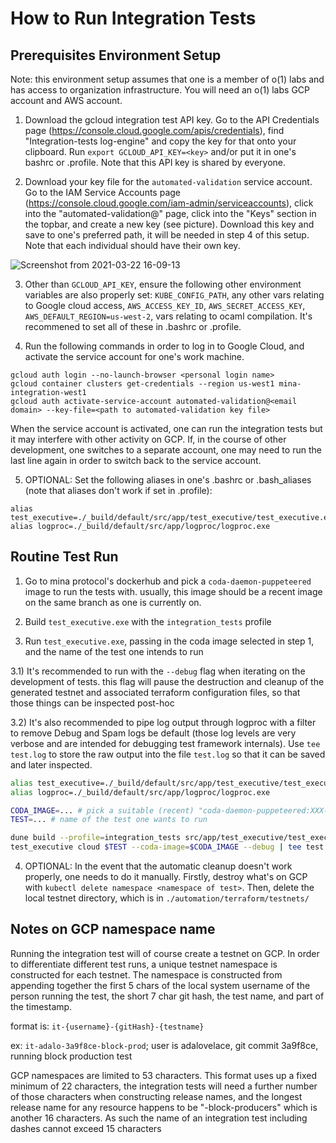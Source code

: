 # How to Run Integration Tests


## Prerequisites Environment Setup

Note: this environment setup assumes that one is a member of o(1) labs and has access to organization infrastructure.  You will need an o(1) labs GCP account and AWS account.

1) Download the gcloud integration test API key.  Go to the API Credentials page (https://console.cloud.google.com/apis/credentials), find "Integration-tests log-engine" and copy the key for that onto your clipboard.  Run `export GCLOUD_API_KEY=<key>` and/or put it in one's bashrc or .profile.  Note that this API key is shared by everyone.

2) Download your key file for the `automated-validation` service account.  Go to the IAM Service Accounts page (https://console.cloud.google.com/iam-admin/serviceaccounts), click into the "automated-validation@<email domain>" page, click into the "Keys" section in the topbar, and create a new key (see picture).  Download this key and save to one's preferred path, it will be needed in step 4 of this setup.  Note that each individual should have their own key.

![Screenshot from 2021-03-22 16-09-13](https://user-images.githubusercontent.com/3465290/112069570-4efc2700-8b29-11eb-9ff6-497a272ce434.png)


3) Other than `GCLOUD_API_KEY`, ensure the following other environment variables are also properly set: `KUBE_CONFIG_PATH`, any other vars relating to Google cloud access, `AWS_ACCESS_KEY_ID`, `AWS_SECRET_ACCESS_KEY`, `AWS_DEFAULT_REGION=us-west-2`, vars relating to ocaml compilation.  It's recommened to set all of these in .bashrc or .profile.

4) Run the following commands in order to log in to Google Cloud, and activate the service account for one's work machine.

```
gcloud auth login --no-launch-browser <personal login name>
gcloud container clusters get-credentials --region us-west1 mina-integration-west1
gcloud auth activate-service-account automated-validation@<email domain> --key-file=<path to automated-validation key file>
```

When the service account is activated, one can run the integration tests but it may interfere with other activity on GCP.  If, in the course of other development, one switches to a separate account, one may need to run the last line again in order to switch back to the service account.

5) OPTIONAL: Set the following aliases in one's .bashrc or .bash_aliases (note that aliases don't work if set in .profile):

```
alias test_executive=./_build/default/src/app/test_executive/test_executive.exe
alias logproc=./_build/default/src/app/logproc/logproc.exe
```



## Routine Test Run

1) Go to mina protocol's dockerhub and pick a `coda-daemon-puppeteered` image to run the tests with.  usually, this image should be a recent image on the same branch as one is currently on.

2) Build `test_executive.exe` with the `integration_tests` profile

3) Run `test_executive.exe`, passing in the coda image selected in step 1, and the name of the test one intends to run
  
3.1) It's recommended to run with the `--debug` flag when iterating on the development of tests.  this flag will pause the destruction and cleanup of the generated testnet and associated terraform configuration files, so that those things can be inspected post-hoc
  
3.2) It's also recommended to pipe log output through logproc with a filter to remove Debug and Spam logs be default (those log levels are very verbose and are intended for debugging test framework internals).  Use `tee test.log` to store the raw output into the file `test.log` so that it can be saved and later inspected.

```sh
alias test_executive=./_build/default/src/app/test_executive/test_executive.exe
alias logproc=./_build/default/src/app/logproc/logproc.exe

CODA_IMAGE=... # pick a suitable (recent) "coda-daemon-puppeteered:XXX-develop-XXX" dockerhub
TEST=... # name of the test one wants to run

dune build --profile=integration_tests src/app/test_executive/test_executive.exe src/app/logproc/logproc.exe
test_executive cloud $TEST --coda-image=$CODA_IMAGE --debug | tee test.log | logproc -i inline -f '!(.level in ["Debug", "Spam"])'
```

4) OPTIONAL: In the event that the automatic cleanup doesn't work properly, one needs to do it manually.  Firstly, destroy what's on GCP with `kubectl delete namespace <namespace of test>`.  Then, delete the local testnet directory, which is in `./automation/terraform/testnets/`

## Notes on GCP namespace name

Running the integration test will of course create a testnet on GCP.  In order to differentiate different test runs, a unique testnet namespace is constructed for each testnet.  The namespace is constructed from appending together the first 5 chars of the local system username of the person running the test, the short 7 char git hash, the test name, and part of the timestamp.

format is: `it-{username}-{gitHash}-{testname}`

ex: `it-adalo-3a9f8ce-block-prod`; user is adalovelace, git commit 3a9f8ce, running block production test

GCP namespaces are limited to 53 characters.    This format uses up a fixed minimum of 22 characters, the integration tests will need a further number of those characters when constructing release names, and the longest release name for any resource happens to be "-block-producers" which is another 16 characters. As such the name of an integration test including dashes cannot exceed 15 characters
